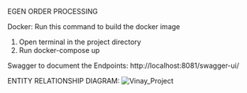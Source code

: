 EGEN ORDER PROCESSING


Docker:
Run this command to build the docker image 
1.	Open terminal in the project directory
2.	Run docker-compose up

Swagger to document the Endpoints:
http://localhost:8081/swagger-ui/



























ENTITY RELATIONSHIP DIAGRAM: 
![Vinay_Project](https://user-images.githubusercontent.com/71419507/116293335-c6465b80-a764-11eb-8d53-d3719e092d8d.png)


